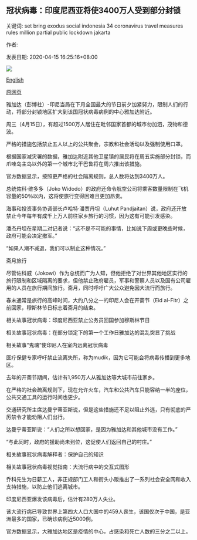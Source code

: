 ## 冠状病毒：印度尼西亚将使3400万人受到部分封锁

关键词: set bring exodus social indonesia 34 coronavirus travel measures rules million partial public lockdown jakarta

作者: 

发表日期: 2020-04-15 16:25:16+08:00

![](https://www.straitstimes.com/sites/default/files/styles/x_large/public/articles/2020/04/15/yq-indocov2-15042020.jpg?itok=EiJGEsbM)

[English](Coronavirus%3A%20Indonesia%20set%20to%20bring%2034%20million%20people%20under%20partial%20lockdown.md)

[原网页](https://www.straitstimes.com/asia/se-asia/coronavirus-indonesia-set-to-bring-34-million-people-under-partial-lockdown)

雅加达（彭博社）-印尼当局在下月全国最大的节日前夕加紧努力，限制人们的行动，将部分封锁地区扩大到该国冠状病毒病例的中心雅加达附近。

周三（4月15日），有超过1500万人居住在毗邻国家首都的城市勿加泗，茂物和德波。

严格的措施包括禁止五人以上的公共聚会，宗教和社会活动以及强制使用口罩。

根据国家减灾署的数据，雅加达附近其他卫星镇的居民将在周五实施部分封锁，而爪哇岛主岛以外的第一个城市北干巴鲁将在周六推出该措施。

官方数据显示，按照更严格的社会隔离规则，总人数将达到3400万人。

总统佐科·维多多（Joko Widodo）的政府还命令航空公司将乘客数量限制在飞机容量的50％以内，这将使旅行变得困难且更加昂贵。

海事和投资事务协调部长卢哈特·潘贾丹坦（Luhut Pandjaitan）说，政府还开放禁止今年每年有成千上万人前往家乡旅行的习惯，因为这有可能引发感染。

潘杰丹坦在星期二对记者说：“这不是不可能的事情，比如说下周或更晚些时候，政府可能会决定撤军。”

“如果人潮不减退，我们可以制止这种情况。”

斋月旅行

尽管佐科威（Jokowi）作为总统而广为人知，但他拒绝了对世界其他地区实行的旅行限制和区域隔离的要求，但他禁止政府雇员，军事和警察人员以及国有公司雇用的人员在旅行期间旅行。斋月，同时呼吁广大公众避免因大流行而旅行。

春末通常是旅行的高峰时间，大约八分之一的印尼人会在开斋节（Eid al-Fitr）之前回家，穆斯林节日标志着斋月的结束。

相关故事冠状病毒：印度尼西亚禁止公务员回国参加穆斯林节日

相关故事冠状病毒：在部分锁定下的第一个工作日雅加达的混乱突显了挑战

相关故事“鬼魂”使印尼人在室内远离冠状病毒

医疗保健专家呼吁禁止流离失所，称为mudik，因为它可能会将病毒传播到更多地区。

去年的开斋节期间，估计有1,950万人从雅加达等大城市前往家乡。

在严格的社会疏离规则下，现在允许火车，汽车和公共汽车只能容纳一半的座位，公共交通工具的运行时间也更少。

交通研究所主席达曼宁蒂亚斯说，但是这些措施还不足以阻止外逃，只有彻底的严厉禁令才能劝阻人们出行。

达曼宁蒂亚斯说：“人们之所以想回家，是因为雅加达和其他城市没有工作。”

“与此同时，政府的援助尚未到位，这促使人们返回自己的村庄。”

相关故事冠状病毒解释者：保护自己的知识

相关故事冠状病毒视觉指南：大流行病中的交互式图形

乔科先生为日薪工人，非正规部门工人和街头小贩推出了一系列社会安全网和收入支持措施，以防止他们逃离城市。

印度尼西亚爆发该病毒后，估计有280万人失业。

该大流行病已导致世界上第四大人口大国中的459人丧生，该国仅次于中国，是亚洲最多的国家，已确诊病例近5000例。

官方数据显示，大雅加达地区是疫情的中心，占感染和死亡人数的三分之二以上。